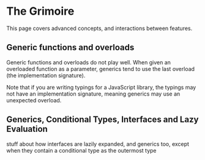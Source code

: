 # The Grimoire
This page covers advanced concepts, and interactions between features.

## Generic functions and overloads
Generic functions and overloads do not play well.
When given an overloaded function as a parameter,
generics tend to use the last overload (the implementation signature).

Note that if you are writing typings for a JavaScript library,
the typings may not have an implementation signature,
meaning generics may use an unexpected overload.

## Generics, Conditional Types, Interfaces and Lazy Evaluation
stuff about how interfaces are lazily expanded,
and generics too, except when they contain a conditional type as the outermost type
